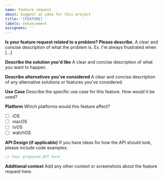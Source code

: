 ```yaml
---
name: Feature request
about: Suggest an idea for this project
title: '[FEATURE] '
labels: enhancement
assignees: ''
---
```


**Is your feature request related to a problem? Please describe.**
A clear and concise description of what the problem is. Ex. I'm always frustrated when [...]

**Describe the solution you'd like**
A clear and concise description of what you want to happen.

**Describe alternatives you've considered**
A clear and concise description of any alternative solutions or features you've considered.

**Use Case**
Describe the specific use case for this feature. How would it be used?

**Platform**
Which platforms would this feature affect?
- [ ] iOS
- [ ] macOS
- [ ] tvOS
- [ ] watchOS

**API Design (if applicable)**
If you have ideas for how the API should look, please include code examples:

```swift
// Your proposed API here
```

**Additional context**
Add any other context or screenshots about the feature request here.

